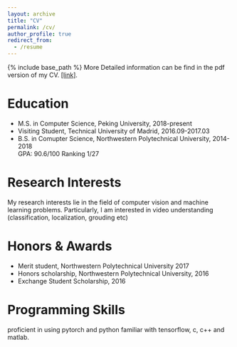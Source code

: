 ```yaml
---
layout: archive
title: "CV"
permalink: /cv/
author_profile: true
redirect_from:
  - /resume
---
```


{% include base_path %}
More Detailed information can be find in the pdf version of my CV. [[link]](https://peijunbao.github.io/files/PeijunBao_CV.pdf).


Education
======
* M.S. in Computer Science, Peking University, 2018-present
* Visiting Student, Technical University of Madrid, 2016.09-2017.03
* B.S. in Comupter Science, Northwestern Polytechnical University, 2014-2018
  <br />
  GPA: 90.6/100 Ranking 1/27


Research Interests
======
My research interests lie in the field of computer vision and machine learning problems. Particularly, I am interested in video understanding (classification, localization, grouding etc)

Honors & Awards
======
* Merit student, Northwestern Polytechnical University 2017
* Honors scholarship, Northwestern Polytechnical University, 2016
* Exchange Student Scholarship, 2016


Programming Skills
======
proficient in using pytorch and python
familiar with tensorflow, c, c++ and matlab.



